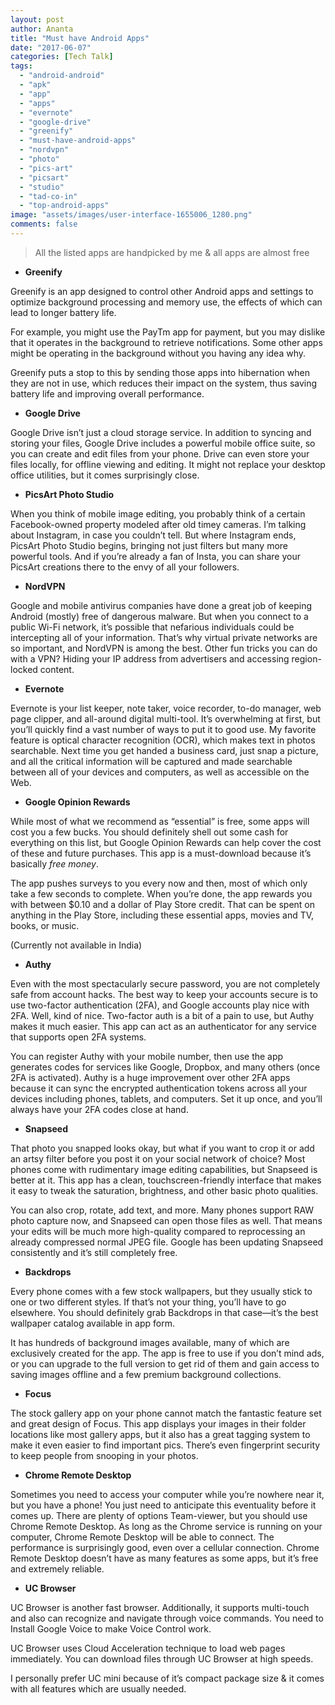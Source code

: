 ```yaml
---
layout: post
author: Ananta
title: "Must have Android Apps"
date: "2017-06-07"
categories: [Tech Talk]
tags: 
  - "android-android"
  - "apk"
  - "app"
  - "apps"
  - "evernote"
  - "google-drive"
  - "greenify"
  - "must-have-android-apps"
  - "nordvpn"
  - "photo"
  - "pics-art"
  - "picsart"
  - "studio"
  - "tad-co-in"
  - "top-android-apps"
image: "assets/images/user-interface-1655006_1280.png"
comments: false
---
```


> All the listed apps are handpicked by me & all apps are almost free

- **Greenify** 

Greenify is an app designed to control other Android apps and settings to optimize background processing and memory use, the effects of which can lead to longer battery life.

For example, you might use the PayTm app for payment, but you may dislike that it operates in the background to retrieve notifications. Some other apps might be operating in the background without you having any idea why.

Greenify puts a stop to this by sending those apps into hibernation when they are not in use, which reduces their impact on the system, thus saving battery life and improving overall performance.

- **Google Drive**

Google Drive isn’t just a cloud storage service. In addition to syncing and storing your files, Google Drive includes a powerful mobile office suite, so you can create and edit files from your phone. Drive can even store your files locally, for offline viewing and editing. It might not replace your desktop office utilities, but it comes surprisingly close.

- **PicsArt Photo Studio**

When you think of mobile image editing, you probably think of a certain Facebook-owned property modeled after old timey cameras. I’m talking about Instagram, in case you couldn’t tell. But where Instagram ends, PicsArt Photo Studio begins, bringing not just filters but many more powerful tools. And if you’re already a fan of Insta, you can share your PicsArt creations there to the envy of all your followers.

- **NordVPN**

Google and mobile antivirus companies have done a great job of keeping Android (mostly) free of dangerous malware. But when you connect to a public Wi-Fi network, it’s possible that nefarious individuals could be intercepting all of your information. That’s why virtual private networks are so important, and NordVPN is among the best. Other fun tricks you can do with a VPN? Hiding your IP address from advertisers and accessing region-locked content.

- **Evernote**

Evernote is your list keeper, note taker, voice recorder, to-do manager, web page clipper, and all-around digital multi-tool. It’s overwhelming at first, but you’ll quickly find a vast number of ways to put it to good use. My favorite feature is optical character recognition (OCR), which makes text in photos searchable. Next time you get handed a business card, just snap a picture, and all the critical information will be captured and made searchable between all of your devices and computers, as well as accessible on the Web.

- **Google Opinion Rewards**

While most of what we recommend as “essential” is free, some apps will cost you a few bucks. You should definitely shell out some cash for everything on this list, but Google Opinion Rewards can help cover the cost of these and future purchases. This app is a must-download because it’s basically _free money_.

The app pushes surveys to you every now and then, most of which only take a few seconds to complete. When you’re done, the app rewards you with between $0.10 and a dollar of Play Store credit. That can be spent on anything in the Play Store, including these essential apps, movies and TV, books, or music.

(Currently not available in India)

- **Authy**

Even with the most spectacularly secure password, you are not completely safe from account hacks. The best way to keep your accounts secure is to use two-factor authentication (2FA), and Google accounts play nice with 2FA. Well, kind of nice. Two-factor auth is a bit of a pain to use, but Authy makes it much easier. This app can act as an authenticator for any service that supports open 2FA systems.

You can register Authy with your mobile number, then use the app generates codes for services like Google, Dropbox, and many others (once 2FA is activated). Authy is a huge improvement over other 2FA apps because it can sync the encrypted authentication tokens across all your devices including phones, tablets, and computers. Set it up once, and you’ll always have your 2FA codes close at hand.

- **Snapseed**

That photo you snapped looks okay, but what if you want to crop it or add an artsy filter before you post it on your social network of choice? Most phones come with rudimentary image editing capabilities, but Snapseed is better at it. This app has a clean, touchscreen-friendly interface that makes it easy to tweak the saturation, brightness, and other basic photo qualities.

You can also crop, rotate, add text, and more. Many phones support RAW photo capture now, and Snapseed can open those files as well. That means your edits will be much more high-quality compared to reprocessing an already compressed normal JPEG file. Google has been updating Snapseed consistently and it’s still completely free.

- **Backdrops**

Every phone comes with a few stock wallpapers, but they usually stick to one or two different styles. If that’s not your thing, you’ll have to go elsewhere. You should definitely grab Backdrops in that case—it’s the best wallpaper catalog available in app form.

It has hundreds of background images available, many of which are exclusively created for the app. The app is free to use if you don’t mind ads, or you can upgrade to the full version to get rid of them and gain access to saving images offline and a few premium background collections.

- **Focus**

The stock gallery app on your phone cannot match the fantastic feature set and great design of Focus. This app displays your images in their folder locations like most gallery apps, but it also has a great tagging system to make it even easier to find important pics. There’s even fingerprint security to keep people from snooping in your photos.

- **Chrome Remote Desktop**

Sometimes you need to access your computer while you’re nowhere near it, but you have a phone! You just need to anticipate this eventuality before it comes up. There are plenty of options Team-viewer, but you should use Chrome Remote Desktop. As long as the Chrome service is running on your computer, Chrome Remote Desktop will be able to connect. The performance is surprisingly good, even over a cellular connection. Chrome Remote Desktop doesn’t have as many features as some apps, but it’s free and extremely reliable.

- **UC Browser**

UC Browser is another fast browser. Additionally, it supports multi-touch and also can recognize and navigate through voice commands. You need to Install Google Voice to make Voice Control work.

UC Browser uses Cloud Acceleration technique to load web pages immediately. You can download files through UC Browser at high speeds.

I personally prefer UC mini because of it’s compact package size & it comes with all features which are usually needed.
